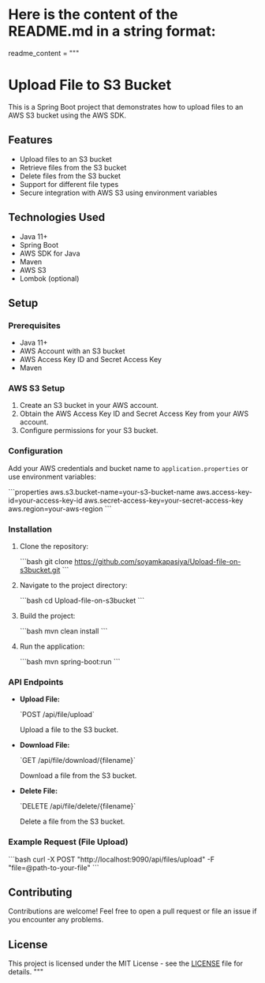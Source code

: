 # Here is the content of the README.md in a string format:

readme_content = """
# Upload File to S3 Bucket

This is a Spring Boot project that demonstrates how to upload files to an AWS S3 bucket using the AWS SDK.

## Features

- Upload files to an S3 bucket
- Retrieve files from the S3 bucket
- Delete files from the S3 bucket
- Support for different file types
- Secure integration with AWS S3 using environment variables

## Technologies Used

- Java 11+
- Spring Boot
- AWS SDK for Java
- Maven
- AWS S3
- Lombok (optional)

## Setup

### Prerequisites

- Java 11+
- AWS Account with an S3 bucket
- AWS Access Key ID and Secret Access Key
- Maven

### AWS S3 Setup

1. Create an S3 bucket in your AWS account.
2. Obtain the AWS Access Key ID and Secret Access Key from your AWS account.
3. Configure permissions for your S3 bucket.

### Configuration

Add your AWS credentials and bucket name to `application.properties` or use environment variables:

\`\`\`properties
aws.s3.bucket-name=your-s3-bucket-name
aws.access-key-id=your-access-key-id
aws.secret-access-key=your-secret-access-key
aws.region=your-aws-region
\`\`\`

### Installation

1. Clone the repository:

   \`\`\`bash
   git clone https://github.com/soyamkapasiya/Upload-file-on-s3bucket.git
   \`\`\`

2. Navigate to the project directory:

   \`\`\`bash
   cd Upload-file-on-s3bucket
   \`\`\`

3. Build the project:

   \`\`\`bash
   mvn clean install
   \`\`\`

4. Run the application:

   \`\`\`bash
   mvn spring-boot:run
   \`\`\`

### API Endpoints

- **Upload File:**

  \`POST /api/file/upload\`

  Upload a file to the S3 bucket.

- **Download File:**

  \`GET /api/file/download/{filename}\`

  Download a file from the S3 bucket.

- **Delete File:**

  \`DELETE /api/file/delete/{filename}\`

  Delete a file from the S3 bucket.

### Example Request (File Upload)

\`\`\`bash
curl -X POST "http://localhost:9090/api/files/upload" -F "file=@path-to-your-file"
\`\`\`

## Contributing

Contributions are welcome! Feel free to open a pull request or file an issue if you encounter any problems.

## License

This project is licensed under the MIT License - see the [LICENSE](LICENSE) file for details.
"""

